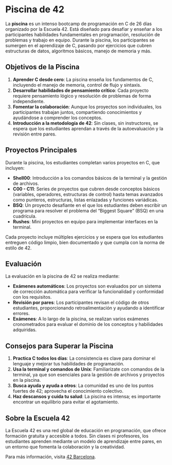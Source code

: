 # Piscina de 42

La **piscina** es un intenso bootcamp de programación en C de 26 días organizado por la Escuela 42. Está diseñado para desafiar y enseñar a los participantes habilidades fundamentales en programación, resolución de problemas y trabajo en equipo. Durante la piscina, los participantes se sumergen en el aprendizaje de C, pasando por ejercicios que cubren estructuras de datos, algoritmos básicos, manejo de memoria y más.

## Objetivos de la Piscina

1. **Aprender C desde cero**: La piscina enseña los fundamentos de C, incluyendo el manejo de memoria, control de flujo y sintaxis.
2. **Desarrollar habilidades de pensamiento crítico**: Cada proyecto requiere pensamiento lógico y resolución de problemas de forma independiente.
3. **Fomentar la colaboración**: Aunque los proyectos son individuales, los participantes trabajan juntos, compartiendo conocimientos y ayudándose a comprender los conceptos.
4. **Introducción a la metodología de 42**: Sin clases, sin instructores, se espera que los estudiantes aprendan a través de la autoevaluación y la revisión entre pares.

## Proyectos Principales

Durante la piscina, los estudiantes completan varios proyectos en C, que incluyen:

- **Shell00**: Introducción a los comandos básicos de la terminal y la gestión de archivos.
- **C00 - C11**: Series de proyectos que cubren desde conceptos básicos (variables, operadores, estructuras de control) hasta temas avanzados como punteros, estructuras, listas enlazadas y funciones variádicas.
- **BSQ**: Un proyecto desafiante en el que los estudiantes deben escribir un programa para resolver el problema del “Biggest Square” (BSQ) en una cuadrícula.
- **Rushes**: Mini proyectos en equipo para implementar interfaces en la terminal.

Cada proyecto incluye múltiples ejercicios y se espera que los estudiantes entreguen código limpio, bien documentado y que cumpla con la norma de estilo de 42.

## Evaluación

La evaluación en la piscina de 42 se realiza mediante:

- **Exámenes automáticos**: Los proyectos son evaluados por un sistema de corrección automática para verificar la funcionalidad y conformidad con los requisitos.
- **Revisión por pares**: Los participantes revisan el código de otros estudiantes, proporcionando retroalimentación y ayudando a identificar errores.
- **Exámenes**: A lo largo de la piscina, se realizan varios exámenes cronometrados para evaluar el dominio de los conceptos y habilidades adquiridas.

## Consejos para Superar la Piscina

1. **Practica C todos los días**: La consistencia es clave para dominar el lenguaje y mejorar tus habilidades de programación.
2. **Usa la terminal y comandos de Unix**: Familiarízate con comandos de la terminal, ya que son esenciales para la gestión de archivos y proyectos en la piscina.
3. **Busca ayuda y ayuda a otros**: La comunidad es uno de los puntos fuertes de 42; aprovecha el conocimiento colectivo.
4. **Haz descansos y cuida tu salud**: La piscina es intensa; es importante encontrar un equilibrio para evitar el agotamiento.

## Sobre la Escuela 42

La Escuela 42 es una red global de educación en programación, que ofrece formación gratuita y accesible a todos. Sin clases ni profesores, los estudiantes aprenden mediante un modelo de aprendizaje entre pares, en un entorno que fomenta la colaboración y la creatividad.

Para más información, visita [42 Barcelona](https://www.42barcelona.com/).
